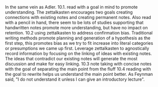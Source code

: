 In the same vein as Adler.
10.1. read with a goal in mind to promote understanding. The zettalkasten encourages two goals creating connections with existing notes and creating permanent notes. Also read with a pencil in hand, there seem to be lots of studies supporting that handwritten notes promote more understanding, but have no impact on retention.
10.2 using zettalkasten to address confirmation bias. Traditional writing methods promote planning and generation of a hypothesis as the first step, this promotes bias as we try to fit increase into literal categories or presumptions we came up first. Leverage zettalkasten to agnostically record information by focusing on the linking of ideas with existing notes. The ideas that contradict our existing notes will generate the most discussion and make for easy linking.
10.3 note taking with concise notes with the goal of separating the main point from the fluff
10.4 reading with the goal to rewrite helps us understand the main point better. As Feynman said, "I do not understand it unless I can give an introductory lecture".